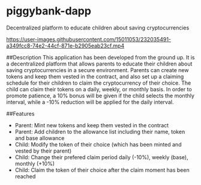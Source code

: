 # piggybank-dapp
Decentralized platform to educate children about saving cryptocurrencies




https://user-images.githubusercontent.com/15011053/232035491-a349fcc8-74e2-44cf-871e-b2905eab23cf.mp4



##Description
This application has been developed from the ground up. It is a decentralized platform that allows parents to educate their children
about saving cryptocurrencies in a secure environment. Parents can create new tokens and keep them vested in the contract, and also 
set up a claiming schedule for their children to claim the cryptocurrency of their choice. The child can claim their tokens on a
daily, weekly, or monthly basis. In order to promote patience, a 10% bonus will be given if the child selects the monthly interval,
while a -10% reduction will be applied for the daily interval.

##Features
- Parent: Mint new tokens and keep them vested in the contract
- Parent: Add children to the allowance list including their name, token and base allowance
- Child: Modify the token of their choice (which has been minted and vested by their parent)
- Child: Change their prefered claim period daily (-10%), weekly (base), monthly (+10%)
- Child: Claim the token of their choice after the claim moment has been reached
